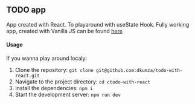## TODO app

App created with React. To playaround with useState Hook.
Fully working app, created with Vanilla JS can be found [here](https://github.com/dkumza/todo-app)

#### Usage
If you wanna play around localy:

1.  Clone the repository:  `git clone git@github.com:dkumza/todo-with-react.git`
2.  Navigate to the project directory:  `cd ctodo-with-react`
3.  Install the dependencies:  `npm i`
4.  Start the development server:  `npm run dev`
